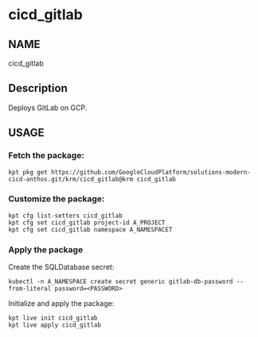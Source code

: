 # cicd_gitlab

## NAME

cicd_gitlab

## Description

Deploys GitLab on GCP.

## USAGE

### Fetch the package:

```
kpt pkg get https://github.com/GoogleCloudPlatform/solutions-modern-cicd-anthos.git/krm/cicd_gitlab@krm cicd_gitlab
```

### Customize the package:

```
kpt cfg list-setters cicd_gitlab
kpt cfg set cicd_gitlab project-id A_PROJECT
kpt cfg set cicd_gitlab namespace A_NAMESPACET
```

### Apply the package

Create the SQLDatabase secret:

```
kubectl -n A_NAMESPACE create secret generic gitlab-db-password --from-literal password=<PASSWORD>
```

Initialize and apply the package:

```
kpt live init cicd_gitlab
kpt live apply cicd_gitlab
```
